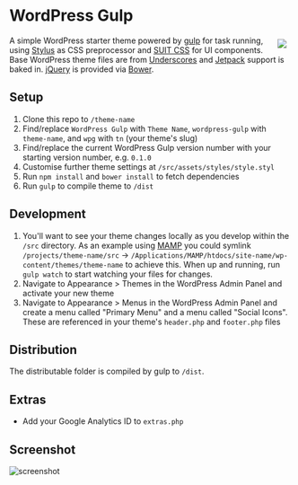 WordPress Gulp
==============

<a href="https://github.com/AlecRust/wordpress-gulp"><img src="http://i.imgur.com/By7zeRv.png" align="right" hspace="10" vspace="6"></a>

A simple WordPress starter theme powered by [gulp](http://gulpjs.com/) for task running, using [Stylus](http://learnboost.github.io/stylus/) as CSS preprocessor and [SUIT CSS](http://suitcss.github.io/) for UI components. Base WordPress theme files are from [Underscores](http://underscores.me/) and [Jetpack](http://jetpack.me/) support is baked in. [jQuery](http://jquery.com/) is provided via [Bower](http://bower.io/).

## Setup
1. Clone this repo to `/theme-name`
2. Find/replace `WordPress Gulp` with `Theme Name`, `wordpress-gulp` with `theme-name`, and `wpg` with `tn` (your theme's slug)
3. Find/replace the current WordPress Gulp version number with your starting version number, e.g. `0.1.0`
4. Customise further theme settings at `/src/assets/styles/style.styl`
5. Run `npm install` and `bower install` to fetch dependencies
6. Run `gulp` to compile theme to `/dist`

## Development
1. You'll want to see your theme changes locally as you develop within the `/src` directory. As an example using [MAMP](http://www.mamp.info/) you could symlink `/projects/theme-name/src` -> `/Applications/MAMP/htdocs/site-name/wp-content/themes/theme-name` to achieve this. When up and running, run `gulp watch` to start watching your files for changes.
2. Navigate to Appearance > Themes in the WordPress Admin Panel and activate your new theme
3. Navigate to Appearance > Menus in the WordPress Admin Panel and create a menu called "Primary Menu" and a menu called "Social Icons". These are referenced in your theme's `header.php` and `footer.php` files

## Distribution
The distributable folder is compiled by gulp to `/dist`.

## Extras
- Add your Google Analytics ID to `extras.php`

## Screenshot
![screenshot](https://i.imgur.com/6yjbKYe.png)
